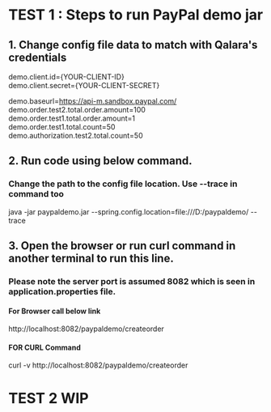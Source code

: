 # TEST 1 : Steps to run PayPal demo jar
## 1. Change config file data to match with Qalara's credentials

demo.client.id={YOUR-CLIENT-ID} <br>
demo.client.secret={YOUR-CLIENT-SECRET} <br>

demo.baseurl=https://api-m.sandbox.paypal.com/ <br>
demo.order.test2.total.order.amount=100 <br>
demo.order.test1.total.order.amount=1 <br>
demo.order.test1.total.count=50 <br>
demo.authorization.test2.total.count=50 <br>

## 2. Run code using below command. 
###  Change the path to the config file location. Use --trace in command too
java -jar paypaldemo.jar --spring.config.location=file:///D:/paypaldemo/ --trace 


## 3. Open the browser or run curl command in another terminal to run this line.
### Please note the server port is assumed 8082 which is seen in application.properties file.
#### For Browser call below link
http://localhost:8082/paypaldemo/createorder <br>

#### FOR CURL Command
curl -v http://localhost:8082/paypaldemo/createorder

# TEST 2 WIP




